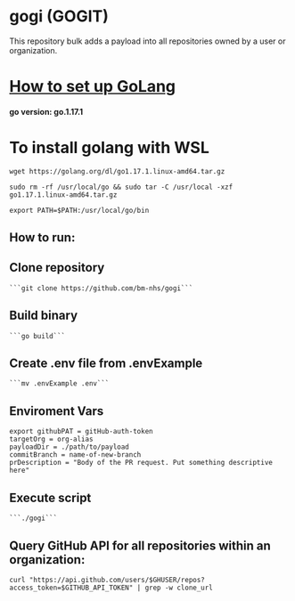 # gogi (GOGIT)
This repository bulk adds a payload into all repositories owned by a user or organization.

# [How to set up GoLang](https://www.digitalocean.com/community/tutorials/how-to-build-and-install-go-programs)
#### go version: go.1.17.1
# To install golang with WSL  
```wget https://golang.org/dl/go1.17.1.linux-amd64.tar.gz```

```sudo rm -rf /usr/local/go && sudo tar -C /usr/local -xzf go1.17.1.linux-amd64.tar.gz```

```export PATH=$PATH:/usr/local/go/bin```
## How to run: 
##  Clone repository
	```git clone https://github.com/bm-nhs/gogi```
##  Build binary
	```go build```
##  Create .env file from .envExample
	```mv .envExample .env```	

## Enviroment Vars
	export githubPAT = gitHub-auth-token
	targetOrg = org-alias
	payloadDir = ./path/to/payload
	commitBranch = name-of-new-branch
	prDescription = "Body of the PR request. Put something descriptive here"
##  Execute script
	```./gogi```
## Query GitHub API for all repositories within an organization:
```
curl "https://api.github.com/users/$GHUSER/repos?access_token=$GITHUB_API_TOKEN" | grep -w clone_url
```

